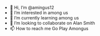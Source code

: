 - 👋 Hi, I’m @amingus12
- 👀 I’m interested in among us
- 🌱 I’m currently learning among us
- 💞️ I’m looking to collaborate on Alan Smith
- 📫 How to reach me Go Play Amongus

<!---
amingus12/amingus12 is a ✨ special ✨ repository because its `README.md` (this file) appears on your GitHub profile.
You can click the Preview link to take a look at your changes.
--->
